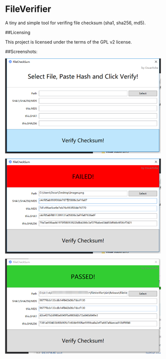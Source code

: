 # FileVerifier

A tiny and simple tool for verifing file checksum (sha1, sha256, md5).

##Licensing

This project is licensed under the terms of the GPL v2 license.

##Screenshots:

![image](https://github.com/OscarXvita/FileVerifier/raw/master/Screenshots/Screenshot-1.png)

![image](https://github.com/OscarXvita/FileVerifier/raw/master/Screenshots/Screenshot-2.png)

![image](https://github.com/OscarXvita/FileVerifier/raw/master/Screenshots/Screenshot-3.png)
